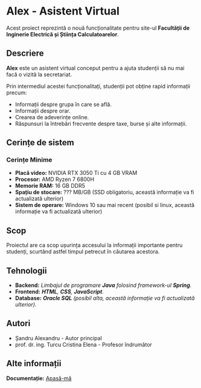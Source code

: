# Alex - Asistent Virtual
Acest proiect reprezintă o nouă funcționalitate pentru site-ul **Facultății de Inginerie Electrică și Știința Calculatoarelor**.

## Descriere
**Alex** este un asistent virtual conceput pentru a ajuta studenții să nu mai facă o vizită la secretariat.

Prin intermediul acestei funcționalitați, studenții pot obține rapid informații precum:
* Informații despre grupa în care se află.
* Informații despre orar.
* Crearea de adeverințe online.
* Răspunsuri la întrebări frecvente despre taxe, burse și alte informații.

## Cerințe de sistem
### Cerințe Minime
* **Placă video:** NVIDIA RTX 3050 Ti cu 4 GB VRAM
* **Procesor:** AMD Ryzen 7 6800H
* **Memorie RAM:** 16 GB DDR5
* **Spațiu de stocare:** ??? MB/GB (SSD obligatoriu, această informație va fi actualizată ulterior)
* **Sistem de operare:** Windows 10 sau mai recent (posibil si linux, această informație va fi actualizată ulterior)

## Scop
Proiectul are ca scop ușurința accesului la informații importante pentru studenți, scurtând astfel timpul petrecut în căutarea acestora.

## Tehnologii
* **Backend:** *Limbajul de programare **Java** folosind framework-ul **Spring**.*
* **Frontend:** ***HTML**, **CSS**, **JavaScript**.*
* **Database:** ***Oracle SQL** (posibil alta, această informație va fi actualizată ulterior).*

## Autori
* Șandru Alexandru - Autor principal
* prof. dr. ing. Turcu Cristina Elena - Profesor îndrumător

## Alte informații
**Documentație:** <a href="Documentatie.pdf" target="_blank">Apasă-mă</a>

